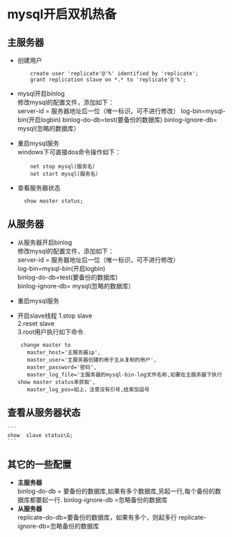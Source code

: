 # mysql开启双机热备  
## 主服务器  
+ 创建用户  
    ```  
        create user 'replicate'@'%' identified by 'replicate';
        grant replication slave on *.* to 'replicate'@'%';
    ```  
+ mysql开启binlog    
     修改mysql的配置文件，添加如下：  
     server-id = 服务器地址后一位（唯一标识，可不进行修改）
     log-bin=mysql-bin(开启logbin)
     binlog-do-db=test(要备份的数据库)
     binlog-ignore-db= mysql(忽略的数据库）
+ 重启mysql服务  
  windows下可直接dos命令操作如下：
  ```
      net stop mysql(服务名）
      net start mysql(服务名）
  ```

+ 查看服务器状态  
  ```
    show master status;
  ```
  
## 从服务器  

+  从服务器开启binlog  
         修改mysql的配置文件，添加如下：  
         server-id = 服务器地址后一位（唯一标识，可不进行修改）  
         log-bin=mysql-bin(开启logbin)    
         binlog-do-db=test(要备份的数据库)    
         binlog-ignore-db= mysql(忽略的数据库）   
         
+ 重启mysql服务  

+ 开启slave线程
  1.stop slave  
  2.reset slave  
  3.root用户执行如下命令  
    ```
     change master to
       master_host='主服务器ip',
       master_user='主服务器创建的用于主从复制的用户',
       master_password='密码',
       master_log_file='主服务器的mysql-bin-log文件名称,如要在主服务器下执行show master status来获取',
       master_log_pos=如上，注意没有引号,结束加逗号
## 查看从服务器状态  
    ```
    show  slave status\G;
    ```
    
    
##  其它的一些配置  
+ **主服务器**  
    binlog-do-db = 要备份的数据库,如果有多个数据库,另起一行,每个备份的数据库都要起一行.
    binlog-ignore-db =忽略备份的数据库
+ **从服务器**  
    replicate-do-db=要备份的数据库，如果有多个，则起多行
    replicate-ignore-db=忽略备份的数据库
    

